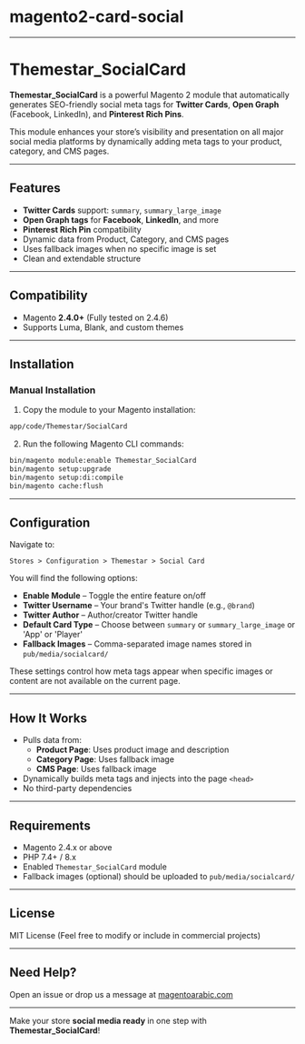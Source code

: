 # magento2-card-social

---


# Themestar_SocialCard

**Themestar_SocialCard** is a powerful Magento 2 module that automatically generates SEO-friendly social meta tags for **Twitter Cards**, **Open Graph** (Facebook, LinkedIn), and **Pinterest Rich Pins**.

This module enhances your store’s visibility and presentation on all major social media platforms by dynamically adding meta tags to your product, category, and CMS pages.

---

## Features

- **Twitter Cards** support: `summary`, `summary_large_image`
- **Open Graph tags** for **Facebook**, **LinkedIn**, and more
- **Pinterest Rich Pin** compatibility
- Dynamic data from Product, Category, and CMS pages
- Uses fallback images when no specific image is set
- Clean and extendable structure

---

## Compatibility

- Magento **2.4.0+** (Fully tested on 2.4.6)
- Supports Luma, Blank, and custom themes

---

## Installation

### Manual Installation

1. Copy the module to your Magento installation:

```bash
app/code/Themestar/SocialCard
```

2. Run the following Magento CLI commands:

```bash
bin/magento module:enable Themestar_SocialCard
bin/magento setup:upgrade
bin/magento setup:di:compile
bin/magento cache:flush
```

---

## Configuration

Navigate to:

`Stores > Configuration > Themestar > Social Card`

You will find the following options:

- **Enable Module** – Toggle the entire feature on/off
- **Twitter Username** – Your brand's Twitter handle (e.g., `@brand`)
- **Twitter Author** – Author/creator Twitter handle
- **Default Card Type** – Choose between `summary` or `summary_large_image` or 'App' or 'Player'
- **Fallback Images** – Comma-separated image names stored in `pub/media/socialcard/`

These settings control how meta tags appear when specific images or content are not available on the current page.

---

## How It Works

- Pulls data from:
  - **Product Page**: Uses product image and description
  - **Category Page**: Uses fallback image
  - **CMS Page**: Uses fallback image
- Dynamically builds meta tags and injects into the page `<head>`
- No third-party dependencies

---

## Requirements

- Magento 2.4.x or above
- PHP 7.4+ / 8.x
- Enabled `Themestar_SocialCard` module
- Fallback images (optional) should be uploaded to `pub/media/socialcard/`

---

## License

MIT License (Feel free to modify or include in commercial projects)

---

## Need Help?

Open an issue or drop us a message at [magentoarabic.com](https://magentoarabic.com/support)

---

Make your store **social media ready** in one step with **Themestar_SocialCard**!

